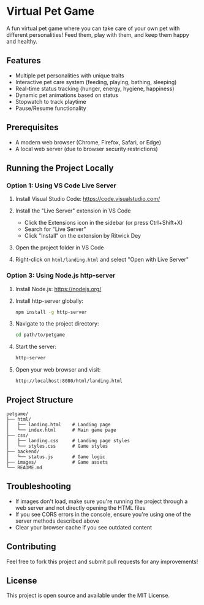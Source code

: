 <!-- @format -->

# Virtual Pet Game

A fun virtual pet game where you can take care of your own pet with different personalities! Feed them, play with them, and keep them happy and healthy.

## Features

- Multiple pet personalities with unique traits
- Interactive pet care system (feeding, playing, bathing, sleeping)
- Real-time status tracking (hunger, energy, hygiene, happiness)
- Dynamic pet animations based on status
- Stopwatch to track playtime
- Pause/Resume functionality

## Prerequisites

- A modern web browser (Chrome, Firefox, Safari, or Edge)
- A local web server (due to browser security restrictions)

## Running the Project Locally

### Option 1: Using VS Code Live Server

1. Install Visual Studio Code: https://code.visualstudio.com/

2. Install the "Live Server" extension in VS Code

   - Click the Extensions icon in the sidebar (or press Ctrl+Shift+X)
   - Search for "Live Server"
   - Click "Install" on the extension by Ritwick Dey

3. Open the project folder in VS Code

4. Right-click on `html/landing.html` and select "Open with Live Server"

### Option 3: Using Node.js http-server

1. Install Node.js: https://nodejs.org/

2. Install http-server globally:

   ```bash
   npm install -g http-server
   ```

3. Navigate to the project directory:

   ```bash
   cd path/to/petgame
   ```

4. Start the server:

   ```bash
   http-server
   ```

5. Open your web browser and visit:
   ```
   http://localhost:8080/html/landing.html
   ```

## Project Structure

```
petgame/
├── html/
│   ├── landing.html    # Landing page
│   └── index.html      # Main game page
├── css/
│   ├── landing.css     # Landing page styles
│   └── styles.css      # Game styles
├── backend/
│   └── status.js       # Game logic
├── images/             # Game assets
└── README.md
```

## Troubleshooting

- If images don't load, make sure you're running the project through a web server and not directly opening the HTML files
- If you see CORS errors in the console, ensure you're using one of the server methods described above
- Clear your browser cache if you see outdated content

## Contributing

Feel free to fork this project and submit pull requests for any improvements!

## License

This project is open source and available under the MIT License.
